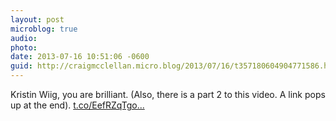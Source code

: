 ```yaml
---
layout: post
microblog: true
audio: 
photo: 
date: 2013-07-16 10:51:06 -0600
guid: http://craigmcclellan.micro.blog/2013/07/16/t357180604904771586.html
---
```

Kristin Wiig, you are brilliant. (Also, there is a part 2 to this video. A link pops up at the end). [t.co/EefRZqTgo...](http://t.co/EefRZqTgoW)
